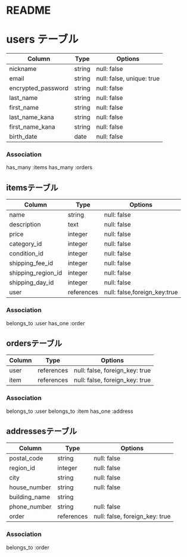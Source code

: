 # README

# users テーブル

| Column             | Type   | Options                     |
| ------------------ | ------ | --------------------------- |
| nickname           | string | null: false                 |
| email              | string | null: false, unique: true   |
| encrypted_password | string | null: false                 |
| last_name          | string | null: false                 |
| first_name         | string | null: false                 |
| last_name_kana     | string | null: false                 |
| first_name_kana    | string | null: false                 |
| birth_date         | date   | null: false                 |

### Association
has_many :items
has_many :orders

## itemsテーブル

| Column            | Type      | Options                     |
| ----------------- | --------- | --------------------------- |
| name              | string    | null: false                 |
| description       | text      | null: false                 |
| price             | integer   | null: false                 |
| category_id       | integer   | null: false                 |
| condition_id      | integer   | null: false                 |
| shipping_fee_id   | integer   | null: false                 |
| shipping_region_id| integer   | null: false                 |
| shipping_day_id   | integer   | null: false                 |
| user              | references| null: false,foreign_key:true|

### Association
belongs_to :user
has_one :order

## ordersテーブル

| Column | Type       | Options                        |
| ------ | ---------- | ------------------------------ |
| user   | references | null: false, foreign_key: true |
| item   | references | null: false, foreign_key: true |

### Association
belongs_to :user
belongs_to :item
has_one :address

## addressesテーブル

| Column       | Type       | Options                        |
| -------      | ---------- | ------------------------------ |
| postal_code  | string     | null: false                    |
| region_id    | integer    | null: false                    |
| city         | string     | null: false                    |
| house_number | string     | null: false                    |
| building_name| string     |                                |
| phone_number | string     | null: false                    |
| order        | references | null: false, foreign_key: true |

### Association
belongs_to :order